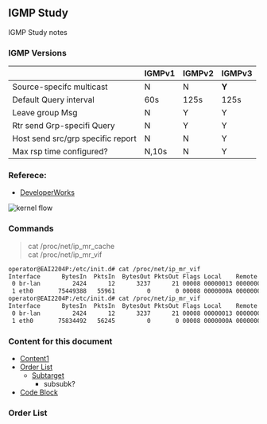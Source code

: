 ## IGMP Study

IGMP Study notes

### IGMP Versions



|             |     IGMPv1          | IGMPv2              | IGMPv3              |
|-------------|---------------------|---------------------|---------------------|
| Source-specifc multicast    | N   |  N                  | **Y**               |
| Default Query interval| 60s       |  125s               | 125s                |
| Leave group Msg|  N               |  Y                  | Y                   |
| Rtr send Grp-specifi Query |  N   |  Y                  | Y                   |
| Host send src/grp specific report |  N   |  N           | Y                   |
| Max rsp time configured? |  N,10s |  N                  | Y                   |



### Referece:

* [DeveloperWorks](https://www.ibm.com/developerworks/cn/linux/l-cn-igmp/ )


![kernel flow](file:///home/eric/work/note/es-notebook/2018/note/igmp/image006.jpg)



### Commands

> cat /proc/net/ip_mr_cache   
> cat /proc/net/ip_mr_vif

```bash
operator@EAI2204P:/etc/init.d# cat /proc/net/ip_mr_vif
Interface      BytesIn  PktsIn  BytesOut PktsOut Flags Local    Remote
 0 br-lan         2424      12      3237      21 00008 00000013 00000000
 1 eth0       75449388   55961         0       0 00008 0000000A 00000000
operator@EAI2204P:/etc/init.d# cat /proc/net/ip_mr_vif
Interface      BytesIn  PktsIn  BytesOut PktsOut Flags Local    Remote
 0 br-lan         2424      12      3237      21 00008 00000013 00000000
 1 eth0       75834492   56245         0       0 00008 0000000A 00000000

```


### Content for this document

* [Content1](#content1)
* [Order List](#Order-List)
    * [Subtarget](#subtarget)
        * subsubk?
* [Code Block](#Code-Block)

### Order List

